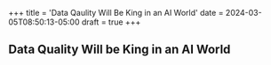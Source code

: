 +++
title = 'Data Qaulity Will Be King in an AI World'
date = 2024-03-05T08:50:13-05:00
draft = true
+++

## Data Quality Will be King in an AI World

